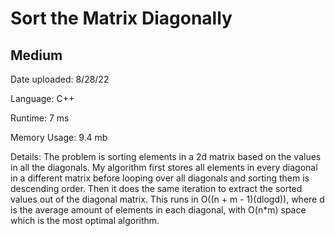
# Sort the Matrix Diagonally

## Medium

Date uploaded: 8/28/22

Language: C++

Runtime: 7 ms

Memory Usage: 9.4 mb

Details: The problem is sorting elements in a 2d matrix based on the values in all the diagonals. My algorithm first stores all elements in every diagonal in a different matrix before looping over all diagonals and sorting them is descending order. Then it does the same iteration to extract the sorted values out of the diagonal matrix. This runs in O((n + m - 1)(dlogd)), where d is the average amount of elements in each diagonal, with O(n*m) space which is the most optimal algorithm.
